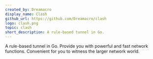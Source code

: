 ```yaml
---
created_by: Dreamacro
display_name: Clash
github_url: https://github.com/Dreamacro/clash
logo: clash.png
topic: clash
short_description: A rule-based tunnel in Go.
---
```


A rule-based tunnel in Go. Provide you with powerful and fast network functions. Convenient for you to witness the larger network world.
